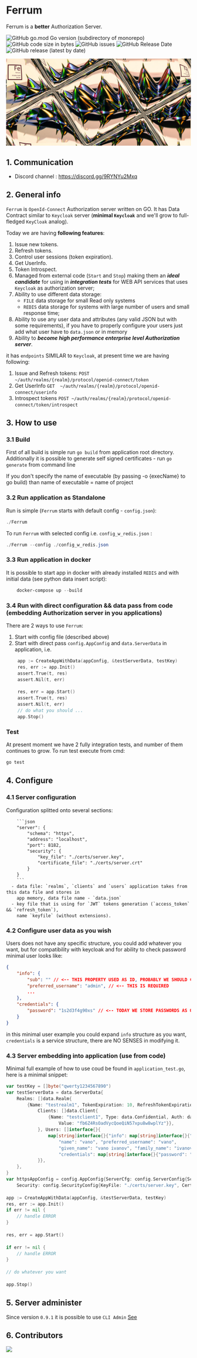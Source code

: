 # Ferrum

Ferrum is a **better** Authorization Server.

![GitHub go.mod Go version (subdirectory of monorepo)](https://img.shields.io/github/go-mod/go-version/wissance/Ferrum?style=plastic) 
![GitHub code size in bytes](https://img.shields.io/github/languages/code-size/wissance/Ferrum?style=plastic) 
![GitHub issues](https://img.shields.io/github/issues/wissance/Ferrum?style=plastic)
![GitHub Release Date](https://img.shields.io/github/release-date/wissance/Ferrum) 
![GitHub release (latest by date)](https://img.shields.io/github/downloads/wissance/Ferrum/v0.9.0/total?style=plastic)

![Ferrum: A better Auth Server](/img/ferrum_cover.png)

## 1. Communication

* Discord channel : https://discord.gg/9RYNYu2Mxq

## 2. General info

`Ferrum` is `OpenId-Connect` Authorization server written on GO. It has Data Contract similar to
`Keycloak` server (**minimal `Keycloak`** and we'll grow to full-fledged `KeyCloak` analog).

Today we are having **following features**:

1. Issue new tokens.
2. Refresh tokens.
2. Control user sessions (token expiration).
3. Get UserInfo.
4. Token Introspect.
4. Managed from external code (`Start` and `Stop`) making them an ***ideal candidate*** for using in ***integration
   tests*** for WEB API services that uses `Keycloak` as authorization server;
5. Ability to use different data storage:
   * `FILE` data storage for small Read only systems
   * `REDIS` data storage for systems with large number of users and small response time;
6. Ability to use any user data and attributes (any valid JSON but with some requirements), if you have to
   properly configure your users just add what user have to `data.json` or in memory
7. Ability to ***become high performance enterprise level Authorization server***.

it has `endpoints` SIMILAR to `Keycloak`, at present time we are having following:

1. Issue and Refresh tokens: `POST ~/auth/realms/{realm}/protocol/openid-connect/token`
2. Get UserInfo `GET  ~/auth/realms/{realm}/protocol/openid-connect/userinfo`
3. Introspect tokens `POST ~/auth/realms/{realm}/protocol/openid-connect/token/introspect`

## 3. How to use

### 3.1 Build

First of all build is simple run `go build` from application root directory. Additionally it is possible
to generate self signed certificates - run `go generate` from command line

If you don't specify the name of executable (by passing -o {execName} to go build) than name of executable = name of project

### 3.2 Run application as Standalone

Run is simple (`Ferrum` starts with default config - `config.json`):
```ps1
./Ferrum
```

To run `Ferrum` with selected config i.e. `config_w_redis.json` :

```ps1
./Ferrum --config ./config_w_redis.json
```

### 3.3 Run application in docker

It is possible to start app in docker with already installed `REDIS` and with initial data (see python
data insert script):

```ps1
    docker-compose up --build 
```

### 3.4 Run with direct configuration && data pass from code (embedding Authorization server in you applications)

There are 2 ways to use `Ferrum`:
1. Start with config file (described above)
2. Start with direct pass `config.AppConfig` and `data.ServerData` in application, i.e.
   ```go
    app := CreateAppWithData(appConfig, &testServerData, testKey)
	res, err := app.Init()
	assert.True(t, res)
	assert.Nil(t, err)

	res, err = app.Start()
	assert.True(t, res)
	assert.Nil(t, err)
	// do what you should ...
	app.Stop()
   ```

### Test
At present moment we have 2 fully integration tests, and number of them continues to grow. To run test execute from cmd:
```ps1
go test
```

## 4. Configure

### 4.1 Server configuration

Configuration splitted onto several sections:

        ```json
        "server": {
            "schema": "https",
            "address": "localhost",
            "port": 8182,
            "security": {
                "key_file": "./certs/server.key",
                "certificate_file": "./certs/server.crt"
            }
        }
        ```
      - data file: `realms`, `clients` and `users` application takes from this data file and stores in 
        app memory, data file name - `data.json`
      - key file that is using for `JWT` tokens generation (`access_token` && `refresh_token`), 
        name `keyfile` (without extensions).

### 4.2 Configure user data as you wish

Users does not have any specific structure, you could add whatever you want, but for compatibility
with keycloak and for ability to check password minimal user looks like:
```json
{
    "info": {
        "sub": "" // <-- THIS PROPERTY USED AS ID, PROBABLY WE SHOULD CHANGE THIS TO ID
        "preferred_username": "admin", // <-- THIS IS REQUIRED
        ...
    },
    "credentials": {
        "password": "1s2d3f4g90xs" // <-- TODAY WE STORE PASSWORDS AS OPENED
    }
}
```

in this minimal user example you could expand `info` structure as you want, `credentials` is a service structure,
there are NO SENSES in modifying it.

### 4.3 Server embedding into application (use from code)

Minimal full example of how to use coud be found in `application_test.go`, here is a minimal snippet:

```go
var testKey = []byte("qwerty1234567890")
var testServerData = data.ServerData{
	Realms: []data.Realm{
		{Name: "testrealm1", TokenExpiration: 10, RefreshTokenExpiration: 5,
			Clients: []data.Client{
				{Name: "testclient1", Type: data.Confidential, Auth: data.Authentication{Type: data.ClientIdAndSecrets,
					Value: "fb6Z4RsOadVycQoeQiN57xpu8w8wplYz"}},
			}, Users: []interface{}{
				map[string]interface{}{"info": map[string]interface{}{"sub": "667ff6a7-3f6b-449b-a217-6fc5d9ac0723",
					"name": "vano", "preferred_username": "vano",
					"given_name": "vano ivanov", "family_name": "ivanov", "email_verified": true},
					"credentials": map[string]interface{}{"password": "1234567890"}},
			}},
	},
}
var httpsAppConfig = config.AppConfig{ServerCfg: config.ServerConfig{Schema: config.HTTPS, Address: "127.0.0.1", Port: 8672,
	Security: config.SecurityConfig{KeyFile: "./certs/server.key", CertificateFile: "./certs/server.crt"}}}
	
app := CreateAppWithData(appConfig, &testServerData, testKey)
res, err := app.Init()
if err != nil {
	// handle ERROR
}

res, err = app.Start() 

if err != nil {
	// handle ERROR
}

// do whatever you want

app.Stop()
```

## 5. Server administer

Since version `0.9.1` it is possible to use `CLI Admin` [See](api/admin/cli/README.md)

## 6. Contributors

<a href="https://github.com/Wissance/Ferrum/graphs/contributors">
  <img src="https://contrib.rocks/image?repo=Wissance/Ferrum" />
</a>
